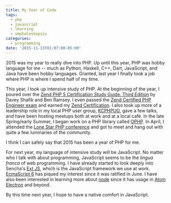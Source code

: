 ```yaml
---
title: My Year of Code
tags:
  - php
  - javascript
  - learning
  - omphaloskepsis
categories:
  - programming
date: '2015-11-13T01:07:00-05:00'
---
```


2015 was my year to really dive into PHP. Up until this year, PHP was hobby language for me -- much as Python, Haskell, C++, Dart, JavaScript, and Java have been hobby languages. Granted, last year I finally took a job where PHP is where I spend half of my time.

This year, I took up intensive study of PHP. At the beginning of the year, I poured over the [Zend PHP 5 Certification Study Guide, Third Edition](http://www.phparch.com/books/zend-php-5-certification-study-guide-3rd-edition/) by Davey Shafik and Ben Ramsey. I even passed the [Zend Certified PHP Engineer exam](http://www.zend.com/en/services/certification/php-5-certification) and earned my [Zend Certification](http://www.zend.com/en/yellow-pages/ZEND027285). I also took up more of a leadership role in my local PHP user group, [KCPHPUG](http://www.meetup.com/kcphpug/), gave a few talks, and have been hosting meetups both at work and at a local café. In the late Spring/early Summer, I began work on a PHP library called [OPHP](https://github.com/ericpoe/ophp). In April, I attended the [Lone Star PHP conference](http://lonestarphp.com/) and got to meet and hang out with quite a few luminaries of the community.

I think I can safely say that 2015 has been a year of PHP for me.

For next year, my language of intensive study will be JavaScript. No matter who I talk with about programming, JavaScript seems to be the _lingua franca_ of web programming. I have already started to look deeply into Sencha's [Ext JS](https://www.sencha.com/products/extjs), which is the JavaScript framework we use at work. [EcmaScript 6](http://es6-features.org/) has piqued my interest since it was ratified in June. I have also been interested in learning more about [node](https://nodejs.org) since it has usage in [Atom Electron](http://electron.atom.io/) and beyond.

By this time next year, I hope to have a native comfort in JavaScript.

